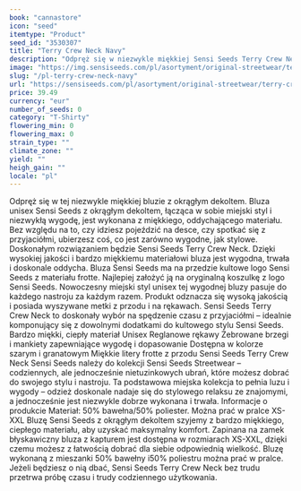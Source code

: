 ```yaml
---
book: "cannastore"
icon: "seed"
itemtype: "Product"
seed_id: "3530307"
title: "Terry Crew Neck Navy"
description: "Odpręż się w niezwykle miękkiej Sensi Seeds Terry Crew Neck: bluzie unisex, łączącej w sobie miejski styl z niespotykaną wygodą. Kup online teraz"
image: "https://img.sensiseeds.com/pl/asortyment/original-streetwear/terry-crew-neck-navy-image.png"
slug: "/pl-terry-crew-neck-navy"
url: "https://sensiseeds.com/pl/asortyment/original-streetwear/terry-crew-neck-navy?a_aid=cannastore"
price: 39.49
currency: "eur"
number_of_seeds: 0
category: "T-Shirty"
flowering_min: 0
flowering_max: 0
strain_type: ""
climate_zone: ""
yield: ""
heigh_gain: ""
locale: "pl"
---
```

Odpręż się w tej niezwykle miękkiej bluzie z okrągłym dekoltem. Bluza unisex Sensi Seeds z okrągłym dekoltem, łącząca w sobie miejski styl i niezwykłą wygodę, jest wykonana z miękkiego, oddychającego materiału. Bez względu na to, czy idziesz pojeździć na desce, czy spotkać się z przyjaciółmi, ubierzesz coś, co jest zarówno wygodne, jak stylowe. Doskonałym rozwiązaniem będzie Sensi Seeds Terry Crew Neck. Dzięki wysokiej jakości i bardzo miękkiemu materiałowi bluza jest wygodna, trwała i doskonale oddycha. Bluza Sensi Seeds ma na przedzie kultowe logo Sensi Seeds z materiału frotte. Najlepiej założyć ją na oryginalną koszulkę z logo Sensi Seeds. Nowoczesny miejski styl unisex tej wygodnej bluzy pasuje do każdego nastroju za każdym razem. Produkt odznacza się wysoką jakością i posiada wyszywane metki z przodu i na rękawach. Sensi Seeds Terry Crew Neck to doskonały wybór na spędzenie czasu z przyjaciółmi – idealnie komponujący się z dowolnymi dodatkami do kultowego stylu Sensi Seeds. Bardzo miękki, ciepły materiał Unisex Reglanowe rękawy Żebrowane brzegi i mankiety zapewniające wygodę i dopasowanie Dostępna w kolorze szarym i granatowym Miękkie litery frotte z przodu Sensi Seeds Terry Crew Neck Sensi Seeds należy do kolekcji Sensi Seeds Streetwear – codziennych, ale jednocześnie nietuzinkowych ubrań, które możesz dobrać do swojego stylu i nastroju. Ta podstawowa miejska kolekcja to pełnia luzu i wygody – odzież doskonale nadaje się do stylowego relaksu ze znajomymi, a jednocześnie jest niezwykle dobrze wykonana i trwała. Informacje o produkcie Materiał: 50% bawełna/50% poliester. Można prać w pralce XS-XXL Bluzę Sensi Seeds z okrągłym dekoltem szyjemy z bardzo miękkiego, ciepłego materiału, aby uzyskać maksymalny komfort. Zapinana na zamek błyskawiczny bluza z kapturem jest dostępna w rozmiarach XS-XXL, dzięki czemu możesz z łatwością dobrać dla siebie odpowiednią wielkość. Bluzę wykonaną z mieszanki 50% bawełny i50% poliestru można prać w pralce. Jeżeli będziesz o nią dbać, Sensi Seeds Terry Crew Neck bez trudu przetrwa próbę czasu i trudy codziennego użytkowania.

